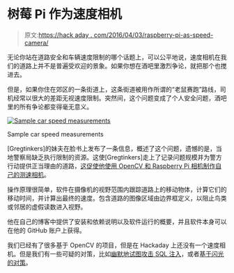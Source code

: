 # 树莓 Pi 作为速度相机

> 原文:[https://hack aday . com/2016/04/03/raspberry-pi-as-speed-camera/](https://hackaday.com/2016/04/03/raspberry-pi-as-speed-camera/)

无论你站在道路安全和车辆速度限制的哪个话题上，可以公平地说，速度相机在我们的道路上并不是普遍受欢迎的景象。如果你想在酒吧里激烈争论，就把那个也搅进去。

但是，如果你住在郊区的一条街道上，这条街道被用作所谓的“老鼠赛跑”路线，司机经常以很大的差距无视速度限制。突然间，这个问题变成了个人安全问题，酒吧里的所有争论都变得毫无意义。

[![Sample car speed measurements](../Images/7fe206b42121e42db78fad7ee80a3a85.png)](https://hackaday.com/wp-content/uploads/2016/03/carspeed_sample.gif)

Sample car speed measurements

[Gregtinkers]的妹夫在脸书上发布了一条信息，概述了这个问题，遗憾的是，当地警察局缺乏执行限制的资源。这使[Gregtinkers]走上了记录问题规模并为警方行动提供正当理由的道路，[这促使他使用 OpenCV 和 Raspberry Pi 相机制作自己的测速相机](http://gregtinkers.wordpress.com/2016/03/25/car-speed-detector/)。

操作原理很简单，软件在摄像机的视野范围内跟踪道路上的移动物体，计算它们的移动时间，并计算出最终的速度。包含道路的图像区域由边界框定义，以阻止鸟类或邻居的虚假读数进入视野。

他在自己的博客中提供了安装和依赖说明以及软件运行的概要，并且软件本身可以在他的 GitHub 账户上获得。

我们已经有了很多基于 OpenCV 的项目，但是在 Hackaday 上还没有一个速度相机。但是我们有一些可疑的对策，比如[幽默地试图攻击 SQL 注入](http://hackaday.com/2014/04/04/sql-injection-fools-speed-traps-and-clears-your-record/)，或者[基于闪光的对策](http://hackaday.com/2012/10/23/traffic-camera-countermeasure/)。